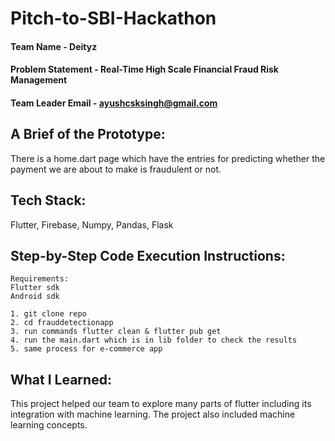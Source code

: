 # Pitch-to-SBI-Hackathon

#### Team Name - Deityz
#### Problem Statement - Real-Time High Scale Financial Fraud Risk Management 
#### Team Leader Email - ayushcsksingh@gmail.com

## A Brief of the Prototype:
  There is a home.dart page which have the entries for predicting whether the payment we are about to make is fraudulent or not.
  
## Tech Stack: 
  Flutter, Firebase, Numpy, Pandas, Flask 
   
## Step-by-Step Code Execution Instructions:
	Requirements:
	Flutter sdk
	Android sdk
	
	1. git clone repo
	2. cd frauddetectionapp
	3. run commands flutter clean & flutter pub get
	4. run the main.dart which is in lib folder to check the results
	5. same process for e-commerce app
  
## What I Learned:
   This project helped our team to explore many parts of flutter including its integration with machine learning.
   The project also included machine learning concepts.

